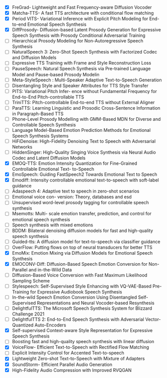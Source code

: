 - [x] FreGrad- Lightweight and Fast Frequency-aware Diffusion Vocoder
- [x] Matcha-TTS- A fast TTS architecture with conditional flow matching
- [x] Period VITS- Variational Inference with Explicit Pitch Modeling for End-to-end Emotional Speech Synthesis
- [x] DiffProsody- Diffusion-based Latent Prosody Generation for Expressive Speech Synthesis with Prosody Conditional Adversarial Training
- [ ] Hierarchical Prosody Modeling for Non-Autoregressive Speech Synthesis
- [ ] NaturalSpeech 3: Zero-Shot Speech Synthesis with Factorized Codec and Diffusion Models
- [ ] Expressive TTS Training with Frame and Style Reconstruction Loss
- [ ] PauseSpeech: Natural Speech Synthesis via Pre-trained Language Model and Pause-based Prosody Modelin
- [ ] Meta-StyleSpeech : Multi-Speaker Adaptive Text-to-Speech Generation
- [ ] Disentangling Style and Speaker Attributes for TTS Style Transfer
- [ ] PITS: Variational Pitch Infer- ence without Fundamental Frequency for End-to-End Pitch-controllable TTS
- [ ] TriniTTS: Pitch-controllable End-to-end TTS without External Aligner
- [ ] ParaTTS: Learning Linguistic and Prosodic Cross-Sentence Information in Paragraph-Based TTS
- [ ] Phone-Level Prosody Modelling with GMM-Based MDN for Diverse and Controllable Speech Synthesis
- [ ] Language Model-Based Emotion Prediction Methods for Emotional Speech Synthesis Systems
- [ ] HiFiDenoise: High-Fidelity Denoising Text to Speech with Adversarial Networks
- [ ] HiddenSinger: High-Quality Singing Voice Synthesis via Neural Audio Codec and Latent Diffusion Models
- [x] EMOQ-TTS: Emotion Intensity Quantization for Fine-Grained Controllable Emotional Text- to-Speech
- [x] EmoSpeech: Guiding FastSpeech2 Towards Emotional Text to Speech
- [x] Emodiff: Intensity controllable emotional text-to-speech with soft-label guidance
- [ ] Adaspeech 4: Adaptive text to speech in zero-shot scenarios
- [ ] Emotional voice con- version: Theory, databases and esd
- [ ] Unsupervised word-level prosody tagging for controllable speech synthesis
- [ ] Msemotts: Multi- scale emotion transfer, prediction, and control for emotional speech synthesis
- [ ] Speech synthesis with mixed emotions
- [ ] BDDM: Bilateral denoising diffusion models for fast and high-quality speech synthesis
- [ ] Guided-tts: A diffusion model for text-to-speech via classifier guidance
- [ ] OverFlow: Putting flows on top of neural transducers for better TTS
- [x] EmoMix: Emotion Mixing via Diffusion Models for Emotional Speech Synthesis
- [x] EMOCONV-Diff: Diffusion-Based Speech Emotion Conversion for Non-Parallel and in-the-Wild Data
- [ ] Diffusion-Based Voice Conversion with Fast Maximum Likelihood Sampling Scheme
- [ ] Stylespeech: Self-Supervised Style Enhancing with VQ-VAE-Based Pre-Training for Expressive Audiobook Speech Synthesis
- [ ] In-the-wild Speech Emotion Conversion Using Disentangled Self-Supervised Representations and Neural Vocoder-based Resynthesis
- [ ] DelightfulTTS: The Microsoft Speech Synthesis System for Blizzard Challenge 2021
- [ ] DelightfulTTS 2: End-to-End Speech Synthesis with Adversarial Vector-Quantized Auto-Encoders
- [x] Self-supervised Context-aware Style Representation for Expressive Speech Synthesis
- [ ] Boosting fast and high-quality speech synthesis with linear diffusion
- [x] VoiceFlow- Efficient Text-to-Speech with Rectified Flow Matching
- [ ] Explicit Intensity Control for Accented Text-to-speech
- [x] Lightweight Zero-shot Text-to-Speech with Mixture of Adapters
- [x] SoundStorm- Efficient Parallel Audio Generation
- [x] High-Fidelity Audio Compression with Improved RVQGAN